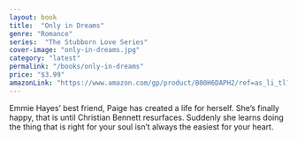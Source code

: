 ```yaml
---
layout: book
title:  "Only in Dreams"
genre: "Romance"
series:  "The Stubborn Love Series"
cover-image: "only-in-dreams.jpg"
category: "latest"
permalink: "/books/only-in-dreams"
price: "$3.99"
amazonLink: "https://www.amazon.com/gp/product/B00H6DAPH2/ref=as_li_tl?ie=UTF8&tag=owensmc-20&camp=1789&creative=9325&linkCode=as2&creativeASIN=B00H6DAPH2&linkId=0cf4c3698a386b07e0c5a44b229f9f35"
---
```

Emmie Hayes’ best friend, Paige has created a life for herself. She’s finally happy, that is until Christian Bennett resurfaces. Suddenly she learns doing the thing that is right for your soul isn’t always the easiest for your heart.

